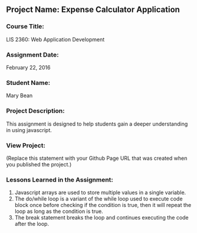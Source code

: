 ## Project Name:  Expense Calculator Application

### Course Title:
LIS 2360:  Web Application Development

### Assignment Date:  
February 22, 2016

### Student Name:  
Mary Bean 

### Project Description:
This assignment is designed to help students gain a deeper understanding in using javascript. 

### View Project:
(Replace this statement with your Github Page URL that was created when you 
 published the project.)

### Lessons Learned in the Assignment:
1. Javascript arrays are used to store multiple values in a single variable. 
2. The do/while loop is a variant of the while loop used to execute code block once before checking if the condition is true, then it will repeat the loop as long as the condition is true. 
3. The break statement breaks the loop and continues executing the code after the loop. 
